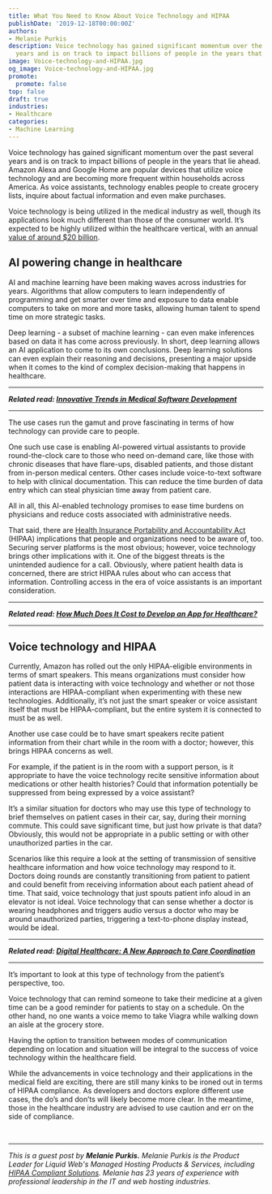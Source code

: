```yaml
---
title: What You Need to Know About Voice Technology and HIPAA
publishDate: '2019-12-18T00:00:00Z'
authors:
- Melanie Purkis
description: Voice technology has gained significant momentum over the past several
  years and is on track to impact billions of people in the years that lie ahead.
image: Voice-technology-and-HIPAA.jpg
og_image: Voice-technology-and-HIPAA.jpg
promote:
  promote: false
top: false
draft: true
industries:
- Healthcare
categories:
- Machine Learning
---
```

Voice technology has gained significant momentum over the past several years and is on track to impact billions of people in the years that lie ahead. Amazon Alexa and Google Home are popular devices that utilize voice technology and are becoming more frequent within households across America. As voice assistants, technology enables people to create grocery lists, inquire about factual information and even make purchases.

Voice technology is being utilized in the medical industry as well, though its applications look much different than those of the consumer world. It’s expected to be highly utilized within the healthcare vertical, with an annual <a href="https://voicebot.ai/2019/03/23/how-ai-and-voice-assistants-will-change-healthcare/" target="_blank">value of around $20 billion</a>.

## AI powering change in healthcare

AI and machine learning have been making waves across industries for years. Algorithms that allow computers to learn independently of programming and get smarter over time and exposure to data enable computers to take on more and more tasks, allowing human talent to spend time on more strategic tasks.

Deep learning - a subset of machine learning - can even make inferences based on data it has come across previously. In short, deep learning allows an AI application to come to its own conclusions. Deep learning solutions can even explain their reasoning and decisions, presenting a major upside when it comes to the kind of complex decision-making that happens in healthcare.

---

***Related read: [Innovative Trends in Medical Software Development](https://anadea.info/blog/the-future-of-health-innovative-trends-in-medical-software-development-2019)***

---

The use cases run the gamut and prove fascinating in terms of how technology can provide care to people.

One such use case is enabling AI-powered virtual assistants to provide round-the-clock care to those who need on-demand care, like those with chronic diseases that have flare-ups, disabled patients, and those distant from in-person medical centers. Other cases include voice-to-text software to help with clinical documentation. This can reduce the time burden of data entry which can steal physician time away from patient care.

All in all, this AI-enabled technology promises to ease time burdens on physicians and reduce costs associated with administrative needs.

That said, there are <a href="https://www.liquidweb.com/blog/what-is-hipaa-compliant-hosting-and-why-does-it-matter/" target="_blank">Health Insurance Portability and Accountability Act</a> (HIPAA) implications that people and organizations need to be aware of, too. Securing server platforms is the most obvious; however, voice technology brings other implications with it. One of the biggest threats is the unintended audience for a call. Obviously, where patient health data is concerned, there are strict HIPAA rules about who can access that information. Controlling access in the era of voice assistants is an important consideration.

---

***Related read: [How Much Does It Cost to Develop an App for Healthcare?](https://anadea.info/guides/healthcare-app-development-cost)***

---

## Voice technology and HIPAA

Currently, Amazon has rolled out the only HIPAA-eligible environments in terms of smart speakers. This means organizations must consider how patient data is interacting with voice technology and whether or not those interactions are HIPAA-compliant when experimenting with these new technologies. Additionally, it’s not just the smart speaker or voice assistant itself that must be HIPAA-compliant, but the entire system it is connected to must be as well.

Another use case could be to have smart speakers recite patient information from their chart while in the room with a doctor; however, this brings HIPAA concerns as well.

For example, if the patient is in the room with a support person, is it appropriate to have the voice technology recite sensitive information about medications or other health histories? Could that information potentially be suppressed from being expressed by a voice assistant?

It’s a similar situation for doctors who may use this type of technology to brief themselves on patient cases in their car, say, during their morning commute. This could save significant time, but just how private is that data? Obviously, this would not be appropriate in a public setting or with other unauthorized parties in the car.

Scenarios like this require a look at the setting of transmission of sensitive healthcare information and how voice technology may respond to it. Doctors doing rounds are constantly transitioning from patient to patient and could benefit from receiving information about each patient ahead of time. That said, voice technology that just spouts patient info aloud in an elevator is not ideal. Voice technology that can sense whether a doctor is wearing headphones and triggers audio versus a doctor who may be around unauthorized parties, triggering a text-to-phone display instead, would be ideal.

---

***Related read: [Digital Healthcare: A New Approach to Care Coordination](https://anadea.info/blog/digital-healthcare-a-new-approach-to-care-coordination)***

---

It’s important to look at this type of technology from the patient’s perspective, too.

Voice technology that can remind someone to take their medicine at a given time can be a good reminder for patients to stay on a schedule. On the other hand, no one wants a voice memo to take Viagra while walking down an aisle at the grocery store.

Having the option to transition between modes of communication depending on location and situation will be integral to the success of voice technology within the healthcare field.

While the advancements in voice technology and their applications in the medical field are exciting, there are still many kinks to be ironed out in terms of HIPAA compliance. As developers and doctors explore different use cases, the do’s and don’ts will likely become more clear. In the meantime, those in the healthcare industry are advised to use caution and err on the side of compliance.


<br />

---
*This is a guest post by **Melanie Purkis.** Melanie Purkis is the Product Leader for Liquid Web's Managed Hosting Products & Services, including <a href="https://www.liquidweb.com/solutions/hipaa-compliant-hosting/" target="_blank">HIPAA Compliant Solutions</a>. Melanie has 23 years of experience with professional leadership in the IT and web hosting industries.*
